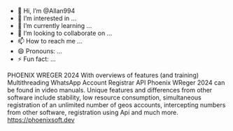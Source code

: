 - 👋 Hi, I’m @Allan994
- 👀 I’m interested in ...
- 🌱 I’m currently learning ...
- 💞️ I’m looking to collaborate on ...
- 📫 How to reach me ...
- 😄 Pronouns: ...
- ⚡ Fun fact: ...

<!---
Allan994/Allan994 is a ✨ special ✨ repository because its `README.md` (this file) appears on your GitHub profile.
You can click the Preview link to take a look at your changes.
--->
PHOENIX WREGER 2024
With overviews of features (and training) Multithreading WhatsApp Account Registrar API Phoenix WReger 2024 can be found in video manuals. Unique features and differences from other software include stability, low resource consumption, simultaneous registration of an unlimited number of geos accounts, intercepting numbers from other software, registration using Api and much more.
https://phoenixsoft.dev
